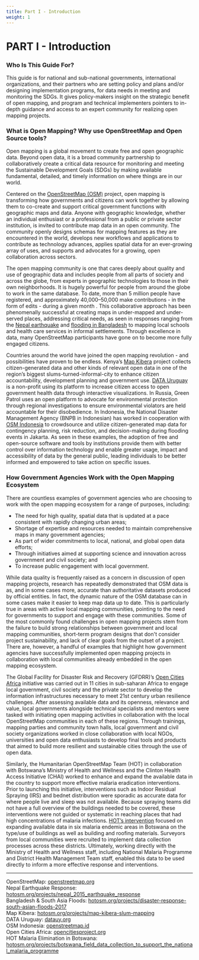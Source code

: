 ```yaml
---
title: Part I - Introduction
weight: 1
---
```


# PART I - Introduction


### Who Is This Guide For?

This guide is for national and sub-national governments, international organizations, and their partners who are setting policy and plans and/or designing implementation programs, for data needs in meeting and monitoring the SDGs. It gives policy-makers insight on the strategic benefit of open mapping, and program and technical implementers pointers to in-depth guidance and access to an expert community for realizing open mapping projects.


### What is Open Mapping? Why use OpenStreetMap and Open Source tools?

Open mapping is a global movement to create free and open geographic data. Beyond open data, it is a broad community partnership to collaboratively create a critical data resource for monitoring and meeting the Sustainable Development Goals (SDGs) by making available fundamental, detailed, and timely information on where things are in our world. 

Centered on the [OpenStreetMap (OSM)](openstreetmap.org) project, open mapping is transforming how governments and citizens can work together by allowing them to co-create and support critical government functions with geographic maps and data. Anyone with geographic knowledge, whether an individual enthusiast or a professional from a public or private sector institution, is invited to contribute map data in an open community. The community openly designs schemas for mapping features as they are encountered in the world, develops new workflows and applications to contribute as technology advances, applies spatial data for an ever-growing array of uses, and supports and advocates for a growing, open collaboration across sectors.

The open mapping community is one that cares deeply about quality and use of geographic data and includes people from all parts of society and across the globe, from experts in geographic technologies to those in their own neighborhoods. It is hugely powerful for people from around the globe to work in the same database. To date, more than 5 million people have registered, and approximately 40,000–50,000 make contributions - in the form of edits - during a given month . This collaborative approach has been phenomenally successful at creating maps in under-mapped and under-served places, addressing critical needs, as seen in responses ranging from the [Nepal earthquake](https://www.hotosm.org/projects/nepal_2015_earthquake_response) and [flooding in Bangladesh](https://www.hotosm.org/projects/disaster-response-south-asian-floods-2017) to mapping local schools and health care services in informal settlements. Through excellence in data, many OpenStreetMap participants have gone on to become more fully engaged citizens.

Countries around the world have joined the open mapping revolution - and possibilities have proven to be endless. Kenya’s [Map Kibera](https://www.hotosm.org/projects/map-kibera-slum-mapping) project collects citizen-generated data and other kinds of relevant open data in one of the region’s biggest slums-turned-informal-city to enhance citizen accountability, development planning and government use. [DATA Uruguay](https://www.datauy.org/) is a non-profit using its platform to increase citizen access to open government health data through interactive visualizations. In Russia, Green Patrol uses an open platform to advocate for environmental protection through regional investigations to ensure environmental violators are held accountable for their disobedience. In Indonesia, the National Disaster Management Agency (BNPB in Indonesian) has worked in cooperation with [OSM Indonesia](http://openstreetmap.id/) to crowdsource and utilize citizen-generated map data for contingency planning, risk reduction, and decision-making during flooding events in Jakarta. As seen in these examples, the adoption of free and open-source software and tools by institutions provide them with better control over information technology and enable greater usage, impact and accessibility of data by the general public, leading individuals to be better informed and empowered to take action on specific issues.


### How Government Agencies Work with the Open Mapping Ecosystem  

There are countless examples of government agencies who are choosing to work with the open mapping ecosystem for a range of purposes, including: 



*   The need for high quality, spatial data that is updated at a pace consistent with rapidly changing urban areas; 
*   Shortage of expertise and resources needed to maintain comprehensive maps in many government agencies; 
*   As part of wider commitments to local, national, and global open data efforts; 
*   Through initiatives aimed at supporting science and innovation across government and civil society; and 
*   To increase public engagement with local government. 

While data quality is frequently raised as a concern in discussion of open mapping projects, research has repeatedly demonstrated that OSM data is as, and in some cases more, accurate than authoritative datasets produced by official entities. In fact, the dynamic nature of the OSM database can in some cases make it easier to keep map data up to date. This is particularly true in areas with active local mapping communities, pointing to the need for governments to support and engage with these communities. Some of the most commonly found challenges in open mapping projects stem from the failure to build strong relationships between government and local mapping communities, short-term program designs that don't consider project sustainability, and lack of clear goals from the outset of a project. There are, however, a handful of examples that highlight how government agencies have successfully implemented open mapping projects in collaboration with local communities already embedded in the open mapping ecosystem. 

The Global Facility for Disaster Risk and Recovery (GFDRR)’s [Open Cities Africa](https://opencitiesproject.org/) initiative was carried out in 11 cities in sub-saharan Africa to engage local government, civil society and the private sector to develop the information infrastructures necessary to meet 21st century urban resilience challenges. After assessing available data and its openness, relevance and value, local governments alongside technical specialists and mentors were tasked with initiating open mapping activities in collaboration with the local OpenStreetMap communities in each of these regions. Through trainings, mapping parties and community town halls, local government and civil society organizations worked in close collaboration with local NGOs, universities and open data enthusiasts to develop final tools and products that aimed to build more resilient and sustainable cities through the use of open data. 

Similarly, the Humanitarian OpenStreetMap Team (HOT) in collaboration with Botswana’s Ministry of Health and Wellness and the Clinton Health Access Initiative (CHAI) worked to enhance and expand the available data in the country to support more effective malaria eradication interventions. Prior to launching this initiative, interventions such as Indoor Residual Spraying (IRS) and bednet distribution were sporadic as accurate data for where people live and sleep was not available. Because spraying teams did not have a full overview of the buildings needed to be covered, these interventions were not guided or systematic in reaching places that had high concentrations of malaria infections. [HOT’s intervention](https://www.hotosm.org/projects/botswana_field_data_collection_to_support_the_national_malaria_programme) focused on expanding available data in six malaria endemic areas in Botswana on the type/use of buildings as well as building and roofing materials. Surveyors from local communities were recruited to implement data collection processes across these districts. Ultimately, working directly with the Ministry of Health and Wellness staff, including National Malaria Programme and District Health Management Team staff, enabled this data to be used directly to inform a more effective response and interventions. 

****
OpenStreetMap: [openstreetmap.org](openstreetmap.org) <br>
Nepal Earthquake Response: [hotosm.org/projects/nepal_2015_earthquake_response](https://www.hotosm.org/projects/nepal_2015_earthquake_response)
<br> Bangladesh & South Asia Floods: [hotosm.org/projects/disaster-response-south-asian-floods-2017](https://www.hotosm.org/projects/disaster-response-south-asian-floods-2017)
<br> Map Kibera: [hotosm.org/projects/map-kibera-slum-mapping](https://www.hotosm.org/projects/map-kibera-slum-mapping)
<br> DATA Uruguay: [datauy.org](https://www.datauy.org/)
<br> OSM Indonesia: [openstreetmap.id](http://openstreetmap.id/)
<br> Open Cities Africa: [opencitiesproject.org](https://opencitiesproject.org/)
<br> HOT Malaria Elimination in Botswana: [hotosm.org/projects/botswana_field_data_collection_to_support_the_national_malaria_programme](https://www.hotosm.org/projects/botswana_field_data_collection_to_support_the_national_malaria_programme)
